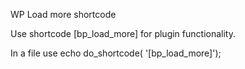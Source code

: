 WP Load more shortcode


Use shortcode [bp_load_more] for  plugin functionality.

In a file use echo do_shortcode( '[bp_load_more]');

